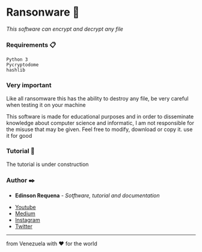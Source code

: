 # Ransonware 🚀

_This software can encrypt and decrypt any file_

### Requirements 📋

```
Python 3
Pycryptodome
hashlib
```
### Very important

Like all ransomware this has the ability to destroy any file, be very careful when testing it on your machine

This software is made for educational purposes and in order to disseminate knowledge about computer science and informatic, I am not responsible for the misuse that may be given. Feel free to modify, download or copy it. use it for good

### Tutorial 📖

The tutorial is under construction

### Author ✒️

* **Edinson Requena** - *Sotftware, tutorial and documentation* 
- [Youtube](https://www.youtube.com/channel/UCFXAiceHPFzk81Ooc25_QTg/featured)
- [Medium](https://medium.com/@edinsonrequena)
- [Instagram](https://instagram.com/edinsonrequena)
- [Twitter](https://twitter.com/requenaea)

---
from Venezuela with ❤️ for the world
